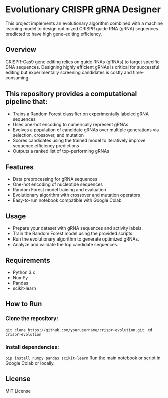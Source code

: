# Evolutionary CRISPR gRNA Designer

This project implements an evolutionary algorithm combined with a machine learning model to design optimized CRISPR guide RNA (gRNA) sequences predicted to have high gene-editing efficiency.

## Overview

CRISPR-Cas9 gene editing relies on guide RNAs (gRNAs) to target specific DNA sequences. Designing highly efficient gRNAs is critical for successful editing but experimentally screening candidates is costly and time-consuming.

## This repository provides a computational pipeline that:

- Trains a Random Forest classifier on experimentally labeled gRNA sequences
- Uses one-hot encoding to numerically represent gRNAs
- Evolves a population of candidate gRNAs over multiple generations via selection, crossover, and mutation
- Scores candidates using the trained model to iteratively improve sequence efficiency predictions
- Outputs a ranked list of top-performing gRNAs
## Features

- Data preprocessing for gRNA sequences
- One-hot encoding of nucleotide sequences
- Random Forest model training and evaluation
- Evolutionary algorithm with crossover and mutation operators
- Easy-to-run notebook compatible with Google Colab
## Usage

- Prepare your dataset with gRNA sequences and activity labels.
- Train the Random Forest model using the provided scripts.
- Run the evolutionary algorithm to generate optimized gRNAs.
- Analyze and validate the top candidate sequences.
## Requirements

- Python 3.x
- NumPy
- Pandas
- scikit-learn
## How to Run

### Clone the repository:
```git clone https://github.com/yourusername/crispr-evolution.git ```
```cd crispr-evolution```
### Install dependencies:
```pip install numpy pandas scikit-learn```
Run the main notebook or script in Google Colab or locally.
## License

MIT License
